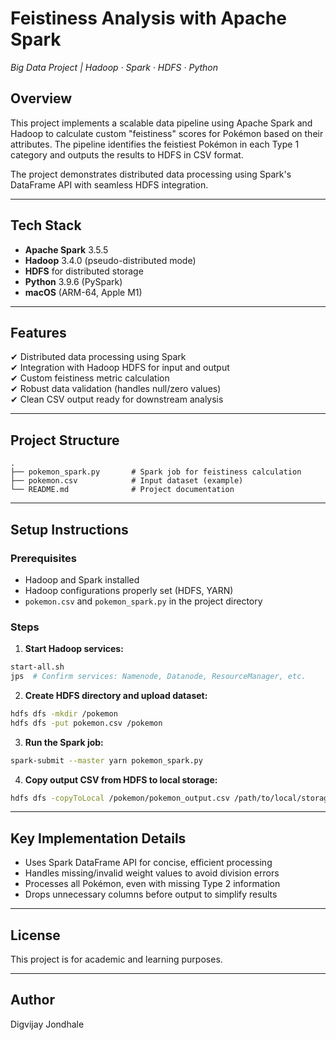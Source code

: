 
# Feistiness Analysis with Apache Spark  
*Big Data Project | Hadoop · Spark · HDFS · Python*

## Overview

This project implements a scalable data pipeline using Apache Spark and Hadoop to calculate custom "feistiness" scores for Pokémon based on their attributes. The pipeline identifies the feistiest Pokémon in each Type 1 category and outputs the results to HDFS in CSV format.

The project demonstrates distributed data processing using Spark's DataFrame API with seamless HDFS integration.

---

## Tech Stack

- **Apache Spark** 3.5.5  
- **Hadoop** 3.4.0 (pseudo-distributed mode)  
- **HDFS** for distributed storage  
- **Python** 3.9.6 (PySpark)  
- **macOS** (ARM-64, Apple M1)

---

## Features

✔ Distributed data processing using Spark  
✔ Integration with Hadoop HDFS for input and output  
✔ Custom feistiness metric calculation  
✔ Robust data validation (handles null/zero values)  
✔ Clean CSV output ready for downstream analysis  

---

## Project Structure

```
.
├── pokemon_spark.py       # Spark job for feistiness calculation
├── pokemon.csv            # Input dataset (example)
└── README.md              # Project documentation
```

---

## Setup Instructions

### Prerequisites

- Hadoop and Spark installed  
- Hadoop configurations properly set (HDFS, YARN)  
- `pokemon.csv` and `pokemon_spark.py` in the project directory  

### Steps

1. **Start Hadoop services:**

```bash
start-all.sh
jps  # Confirm services: Namenode, Datanode, ResourceManager, etc.
```

2. **Create HDFS directory and upload dataset:**

```bash
hdfs dfs -mkdir /pokemon
hdfs dfs -put pokemon.csv /pokemon
```

3. **Run the Spark job:**

```bash
spark-submit --master yarn pokemon_spark.py
```

4. **Copy output CSV from HDFS to local storage:**

```bash
hdfs dfs -copyToLocal /pokemon/pokemon_output.csv /path/to/local/storage
```

---

## Key Implementation Details

- Uses Spark DataFrame API for concise, efficient processing  
- Handles missing/invalid weight values to avoid division errors  
- Processes all Pokémon, even with missing Type 2 information  
- Drops unnecessary columns before output to simplify results  

---

## License

This project is for academic and learning purposes.

---

## Author

Digvijay Jondhale
